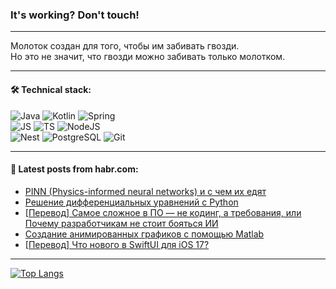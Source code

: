 ### It's working? Don't touch!

---
Молоток создан для того, чтобы им забивать гвозди. <br>
Но это не значит, что гвозди можно забивать только молотком.

---

#### 🛠️ Technical stack:

![Java](https://img.shields.io/badge/Java-informational?logo=Oracle&style=flat&logoColor=white&color=FF4500)
![Kotlin](https://img.shields.io/badge/Kotlin-informational?logo=Kotlin&style=flat&logoColor=white&color=774D97)
![Spring](https://img.shields.io/badge/SpringBoot-informational?logo=SpringBoot&style=flat&logoColor=white&color=6DB33F) <br>
![JS](https://img.shields.io/badge/JS-informational?logo=javaScript&style=flat&logoColor=black&color=F7Df1E)
![TS](https://img.shields.io/badge/TypeScript-informational?logo=typeScript&style=flat&logoColor=black&color=0667A8)
![NodeJS](https://img.shields.io/badge/NodeJS-informational?logo=node.js&style=flat&logoColor=white&color=70A760) <br>
![Nest](https://img.shields.io/badge/NestJS-informational?logo=NestJS&style=flat&logoColor=white&color=E0234E)
![PostgreSQL](https://img.shields.io/badge/PostgreSQL-informational?logo=PostgreSQL&style=flat&logoColor=white&color=DAA520)
![Git](https://img.shields.io/badge/Git-informational?logo=git&style=flat&logoColor=white&color=778899)

___

#### 💬 Latest posts from habr.com:

<!-- BLOG-POST-LIST:START -->
- [PINN &lpar;Physics-informed neural networks&rpar; и с чем их едят](https://habr.com/ru/articles/748538/?utm_source=habrahabr&utm_medium=rss&utm_campaign=748538)
- [Решение дифференциальных уравнений с Python](https://habr.com/ru/companies/otus/articles/748532/?utm_source=habrahabr&utm_medium=rss&utm_campaign=748532)
- [[Перевод] Самое сложное в ПО — не кодинг, а требования, или Почему разработчикам не стоит бояться ИИ](https://habr.com/ru/companies/ruvds/articles/748498/?utm_source=habrahabr&utm_medium=rss&utm_campaign=748498)
- [Создание анимированных графиков с помощью Matlab](https://habr.com/ru/articles/748486/?utm_source=habrahabr&utm_medium=rss&utm_campaign=748486)
- [[Перевод] Что нового в SwiftUI для iOS 17?](https://habr.com/ru/articles/748478/?utm_source=habrahabr&utm_medium=rss&utm_campaign=748478)
<!-- BLOG-POST-LIST:END -->

---
[![Top Langs](https://github-readme-stats-git-master-advtsetting-gmailcom.vercel.app/api/top-langs/?username=zloylis&langs_count=10&hide_title=false&title_color=e6edf3&size_weight=0.5&count_weight=0.5&layout=compact&hide_border=true&theme=dracula)](https://github.com/zloylis)

<!-- ![GitHub stats](https://github-readme-stats-git-master-advtsetting-gmailcom.vercel.app/api?username=zloylis&show_icons=true&hide_border=true&theme=dracula&hide_title=true&include_all_commits=true&count_private=true&hide=contribs&hide_rank=true) -->
